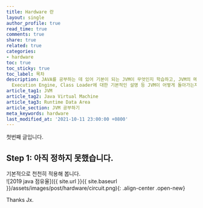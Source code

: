 ```yaml
---
title: Hardware 란
layout: single
author_profile: true
read_time: true
comments: true
share: true
related: true
categories:
- hardware
toc: true
toc_sticky: true
toc_label: 목차
description: JAVA를 공부하는 데 있어 기본이 되는 JVM이 무엇인지 학습하고, JVM의 메모리 구조와 Garbage collector,
  Execution Engine, Class Loader에 대한 기본적인 설명 등 JVM이 어떻게 돌아가는지에 대한 기초를 잡는 게시물
article_tag1: JVM
article_tag2: Java Virtual Machine
article_tag3: Runtime Data Area
article_section: JVM 공부하기
meta_keywords: hardware
last_modified_at: '2021-10-11 23:00:00 +0800'
---
```


첫번째 글입니다.

## Step 1: 아직 정하지 못했습니다.
기본적으로 천천히 적용해 봅니다.<br/>
![2019 java 점유율]({{ site.url }}{{ site.baseurl }}/assets/images/post/hardware/circuit.png){: .align-center .open-new}
<br/>



Thanks Jx.

